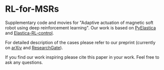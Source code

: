 # RL-for-MSRs
Supplementary code and movies for "Adaptive actuation of magnetic soft robot using deep reinforcement learning". Our work is based on [PyElastica](https://github.com/GazzolaLab/PyElastica) and [Elastica-RL-control](https://github.com/GazzolaLab/Elastica-RL-control).

For detailed description of the cases please refer to our preprint (currently on [arXiv](https://arxiv.org/abs/2204.11475) and [ResearchGate](https://www.researchgate.net/publication/360187327_Adaptive_actuation_of_magnetic_soft_robots_using_deep_reinforcement_learning)). 

If you find our work inspiring please cite this paper in your work. Feel free to ask any questions.

